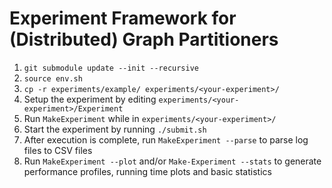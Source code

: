 # Experiment Framework for (Distributed) Graph Partitioners

1. `git submodule update --init --recursive`
2. `source env.sh`
3. `cp -r experiments/example/ experiments/<your-experiment>/`
4. Setup the experiment by editing `experiments/<your-experiment>/Experiment`
5. Run `MakeExperiment` while in `experiments/<your-experiment>/`
6. Start the experiment by running `./submit.sh`
7. After execution is complete, run `MakeExperiment --parse` to parse log files to CSV files
8. Run `MakeExperiment --plot` and/or `Make-Experiment --stats` to generate performance profiles, running time plots and basic statistics

